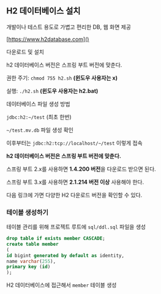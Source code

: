 ## H2  데이터베이스 설치

개발이나 테스트 용도로 가볍고 편리한 DB, 웹 화면 제공

[https://www.h2database.com]()

다운로드 및 설치

h2 데이터베이스 버전은 스프링 부트 버전에 맞춘다.

권한 주기: `chmod 755 h2.sh` **(윈도우 사용자는 x)**

실행: `./h2.sh` **(윈도우 사용자는 h2.bat)**

데이터베이스 파일 생성 방법

`jdbc:h2:~/test` (최초 한번)

`~/test.mv.db` 파일 생성 확인

이후부터는 `jdbc:h2:tcp://localhost/~/test` 이렇게 접속

**h2 데이터베이스 버전은 스프링 부트 버전에 맞춘다.**

스프링 부트 2.x를 사용하면 **1.4.200 버전**을 다운로드 받으면 된다.

스프링 부트 3.x를 사용하면 **2.1.214 버전 이상** 사용해야 한다.

다음 링크에 가면 다양한 H2 다운로드 버전을 확인할 수 있다.

### 테이블 생성하기
테이블 관리를 위해 프로젝트 루트에 `sql/ddl.sql` 파일을 생성
```sql
drop table if exists member CASCADE;
create table member
(
id bigint generated by default as identity,
name varchar(255),
primary key (id)
);
```
H2 데이터베이스에 접근해서 `member` 테이블 생성

